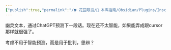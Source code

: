 ```yaml
---
{"publish":true,"permalink":"/🍀 花园导览/🧰 本库指南/Obsidian/Plugins/Inscribe.md","created":"2025-06-16","modified":"2025-06-16","tags":["obsidian插件"],"cssclasses":""}
---
```



幽灵文本，通过ChatGPT预测下一段话。现在还不太智能，如果能弄成跟cursor那样就很强了。

考虑不用于智能预测，而是用于批判，思辨？
